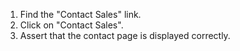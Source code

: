 1. Find the "Contact Sales" link.
2. Click on "Contact Sales".
3. Assert that the contact page is displayed correctly.